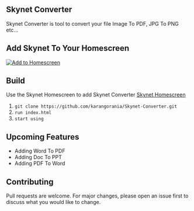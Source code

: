 
## Skynet Converter 

Skynet Converter is tool to convert your file Image To PDF, JPG To PNG etc...

## Add Skynet To Your Homescreen

[![Add to Homescreen](https://img.shields.io/badge/Skynet-Add%20To%20Homescreen-00c65e?logo=skynet&labelColor=0d0d0d)](https://homescreen.hns.siasky.net/#/skylink/_Akk4xwVSxhYpVRbMXJzwL6Fc3awBmgkcqfgSmB4V22G0A)

## Build

Use the Skynet Homescreen to add Skynet Converter [Skynet Homescreen](https://homescreen.hns.siasky.net/#/)

1. `git clone https://github.com/karangorania/Skynet-Converter.git`
2. `run index.html`
3. `start using`


## Upcoming Features
- Adding Word To PDF
- Adding Doc To PPT
- Adding PDF To Word


## Contributing
Pull requests are welcome. For major changes, please open an issue first to discuss what you would like to change.

